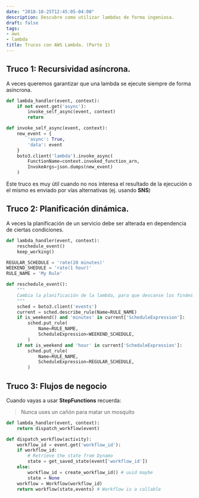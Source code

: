 ```yaml
---
date: "2018-10-25T12:45:05-04:00"
description: Descubre como utilizar lambdas de forma ingeniosa.
draft: false
tags:
- aws
- lambda
title: Trucos con AWS Lambda. (Parte 1)
---
```


## Truco 1: Recursividad asíncrona.

A veces queremos garantizar que una lambda se ejecute siempre de forma
asíncrona.

```python
def lambda_handler(event, context):
    if not event.get('async'):
        invoke_self_async(event, context)
        return

def invoke_self_async(event, context):
    new_event = {
        'async': True,
        'data': event
    }
    boto3.client('lambda').invoke_async(
        FunctionName=context.invoked_function_arn,
        InvokeArgs=json.dumps(new_event)
    )
```

Este truco es muy útil cuando no nos interesa el resultado de la ejecución o el
mismo es enviado por vías alternativas (ej. usando **SNS**)

## Truco 2: Planificación dinámica.

A veces la planificación de un servicio debe ser alterada en dependencia de ciertas condiciones.

```python
def lambda_handler(event, context):
    reschedule_event()
    keep_working()

REGULAR_SCHEDULE = 'rate(20 minutes)'
WEEKEND_SHEDULE = 'rate(1 hour)'
RULE_NAME = 'My Rule'

def reschedule_event():
    """
    Cambia la planificación de la lambda, para que descanse los findes :D
    """
    sched = boto3.client('events')
    current = sched.describe_rule(Name=RULE_NAME)
    if is_weekend() and 'minutes' in current['ScheduleExpression']:
        sched.put_rule(
            Name=RULE_NAME,
            ScheduleExpression=WEEKEND_SCHEDULE,
        )
    if not is_weekend and 'hour' in current['ScheduleExpression']:
        sched.put_rule(
            Name=RULE_NAME,
            ScheduleExpression=REGULAR_SCHEDULE,
        )
```

## Truco 3: Flujos de negocio

Cuando vayas a usar **StepFunctions** recuerda:

> Nunca uses un cañón para matar un mosquito

```python
def lambda_handler(event, context):
    return dispatch_workflow(event)

def dispatch_workflow(activity):
    workflow_id = event.get('workflow_id'):
    if workflow_id:
        # Retrieve the state from Dynamo
        state = get_saved_state(event['workflow_id'])
    else:
        workflow_id = create_workflow_id() # uuid maybe
        state = None
    workflow = Workflow(workflow_id)
    return workflow(state,events) # Workflow is a callable
```
